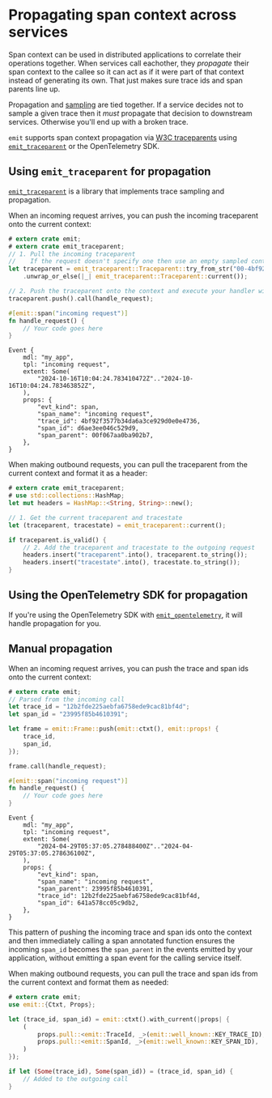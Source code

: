 # Propagating span context across services

Span context can be used in distributed applications to correlate their operations together. When services call eachother, they _propagate_ their span context to the callee so it can act as if it were part of that context instead of generating its own. That just makes sure trace ids and span parents line up.

Propagation and [sampling](./sampling.md) are tied together. If a service decides not to sample a given trace then it _must_ propagate that decision to downstream services. Otherwise you'll end up with a broken trace.

`emit` supports span context propagation via [W3C traceparents](https://www.w3.org/TR/trace-context/) using [`emit_traceparent`](https://docs.rs/emit_traceparent/1.7.0/emit_traceparent/) or the OpenTelemetry SDK.

## Using `emit_traceparent` for propagation

[`emit_traceparent`](https://docs.rs/emit_traceparent/1.7.0/emit_traceparent/) is a library that implements trace sampling and propagation.

When an incoming request arrives, you can push the incoming traceparent onto the current context:

```rust
# extern crate emit;
# extern crate emit_traceparent;
// 1. Pull the incoming traceparent
//    If the request doesn't specify one then use an empty sampled context
let traceparent = emit_traceparent::Traceparent::try_from_str("00-4bf92f3577b34da6a3ce929d0e0e4736-00f067aa0ba902b7-01")
    .unwrap_or_else(|_| emit_traceparent::Traceparent::current());

// 2. Push the traceparent onto the context and execute your handler within it
traceparent.push().call(handle_request);

#[emit::span("incoming request")]
fn handle_request() {
    // Your code goes here
}
```

```text
Event {
    mdl: "my_app",
    tpl: "incoming request",
    extent: Some(
        "2024-10-16T10:04:24.783410472Z".."2024-10-16T10:04:24.783463852Z",
    ),
    props: {
        "evt_kind": span,
        "span_name": "incoming request",
        "trace_id": 4bf92f3577b34da6a3ce929d0e0e4736,
        "span_id": d6ae3ee046c529d9,
        "span_parent": 00f067aa0ba902b7,
    },
}
```

When making outbound requests, you can pull the traceparent from the current context and format it as a header:

```rust
# extern crate emit_traceparent;
# use std::collections::HashMap;
let mut headers = HashMap::<String, String>::new();

// 1. Get the current traceparent and tracestate
let (traceparent, tracestate) = emit_traceparent::current();

if traceparent.is_valid() {
    // 2. Add the traceparent and tracestate to the outgoing request
    headers.insert("traceparent".into(), traceparent.to_string());
    headers.insert("tracestate".into(), tracestate.to_string());
}
```

## Using the OpenTelemetry SDK for propagation

If you're using the OpenTelemetry SDK with [`emit_opentelemetry`](https://docs.rs/emit_opentelemetry), it will handle propagation for you.

## Manual propagation

When an incoming request arrives, you can push the trace and span ids onto the current context:

```rust
# extern crate emit;
// Parsed from the incoming call
let trace_id = "12b2fde225aebfa6758ede9cac81bf4d";
let span_id = "23995f85b4610391";

let frame = emit::Frame::push(emit::ctxt(), emit::props! {
    trace_id,
    span_id,
});

frame.call(handle_request);

#[emit::span("incoming request")]
fn handle_request() {
    // Your code goes here
}
```

```text
Event {
    mdl: "my_app",
    tpl: "incoming request",
    extent: Some(
        "2024-04-29T05:37:05.278488400Z".."2024-04-29T05:37:05.278636100Z",
    ),
    props: {
        "evt_kind": span,
        "span_name": "incoming request",
        "span_parent": 23995f85b4610391,
        "trace_id": 12b2fde225aebfa6758ede9cac81bf4d,
        "span_id": 641a578cc05c9db2,
    },
}
```

This pattern of pushing the incoming trace and span ids onto the context and then immediately calling a span annotated function ensures the incoming `span_id` becomes the `span_parent` in the events emitted by your application, without emitting a span event for the calling service itself.

When making outbound requests, you can pull the trace and span ids from the current context and format them as needed:

```rust
# extern crate emit;
use emit::{Ctxt, Props};

let (trace_id, span_id) = emit::ctxt().with_current(|props| {
    (
        props.pull::<emit::TraceId, _>(emit::well_known::KEY_TRACE_ID),
        props.pull::<emit::SpanId, _>(emit::well_known::KEY_SPAN_ID),
    )
});

if let (Some(trace_id), Some(span_id)) = (trace_id, span_id) {
    // Added to the outgoing call
}
```
